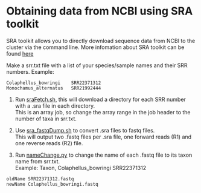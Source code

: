 # Obtaining data from NCBI using SRA toolkit 
SRA toolkit allows you to directly download sequence data from NCBI to the cluster via the command line. 
More infomation about SRA toolkit can be found [here](https://hpc.nih.gov/apps/sratoolkit.html)

Make a srr.txt file with a list of your species/sample names and their SRR numbers. 
Example: 
```
Colaphellus_bowringi	SRR22371312
Monochamus_alternatus	SRR21992444
```

1. Run [sraFetch.sh](sraFetch.sh), this will download a directory for each SRR number with a .sra file in each directory.  
   This is an array job, so change the array range in the job header to the number of taxa in srr.txt.



2. Use [sra_fastqDump.sh](sra_fastpDump.sh) to convert .sra files to fastq files.  
  This will output two .fastq files per .sra file, one forward reads (R1) and one reverse reads (R2) file. 
4. Run [nameChange.py](nameChange.py) to change the name of each .fastq file to its taxon name from srr.txt.  
   Example: Taxon, Colaphellus_bowringi	SRR22371312
```
oldName SRR22371312.fastq
newName Colaphellus_bowringi.fastq
```
